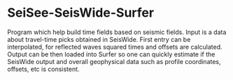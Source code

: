 # SeiSee-SeisWide-Surfer
Program which help build time fields based on seismic fields. Input is a data about travel-time picks obtained in SeisWide.
First entry can be interpolated, for reflected waves squared times and offsets are calculated.
Output can be then loaded into Surfer so one can quickly estimate if the SeisWide output and overall geophysical
data such as profile coordinates, offsets, etc is consistent.

